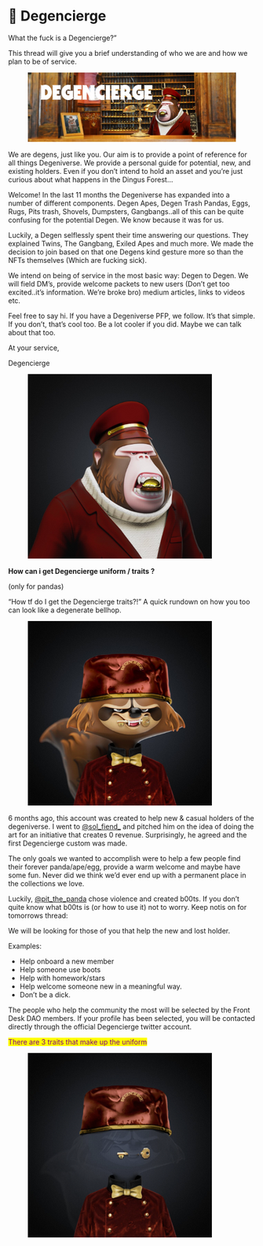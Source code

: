 # 🏁 Degencierge

What the fuck is a Degencierge?”&#x20;



This thread will give you a brief understanding of who we are and how we plan to be of service.

<figure><img src="../.gitbook/assets/image (5).png" alt=""><figcaption></figcaption></figure>

We are degens, just like you. Our aim is to provide a point of reference for all things Degeniverse. We provide a personal guide for potential, new, and existing holders. Even if you don’t intend to hold an asset and you’re just curious about what happens in the Dingus Forest…

Welcome! In the last 11 months the Degeniverse has expanded into a number of different components. Degen Apes, Degen Trash Pandas, Eggs, Rugs, Pits trash, Shovels, Dumpsters, Gangbangs..all of this can be quite confusing for the potential Degen. We know because it was for us.

Luckily, a Degen selflessly spent their time answering our questions. They explained Twins, The Gangbang, Exiled Apes and much more. We made the decision to join based on that one Degens kind gesture more so than the NFTs themselves (Which are fucking sick).

We intend on being of service in the most basic way: Degen to Degen. We will field DM’s, provide welcome packets to new users (Don’t get too excited..it’s information. We’re broke bro) medium articles, links to videos etc.

Feel free to say hi. If you have a Degeniverse PFP, we follow. It’s that simple. If you don’t, that’s cool too. Be a lot cooler if you did. Maybe we can talk about that too.

At your service,

Degencierge

<figure><img src="../.gitbook/assets/image (2) (1) (1).png" alt="" width="375"><figcaption></figcaption></figure>

**How can i get Degencierge uniform / traits ?**

(only for pandas)



“How tf do I get the Degencierge traits?!” A quick rundown on how you too can look like a degenerate bellhop.&#x20;

<figure><img src="../.gitbook/assets/image (3) (1) (1).png" alt="" width="375"><figcaption></figcaption></figure>

6 months ago, this account was created to help new & casual holders of the degeniverse. I went to [@sol\_fiend\_](https://twitter.com/sol\_fiend\_?ref\_src=twsrc%5Etfw%7Ctwcamp%5Etweetembed%7Ctwterm%5E1596330669172740097%7Ctwgr%5E%7Ctwcon%5Es1\_\&ref\_url=notion%3A%2F%2Fwww.notion.so%2Fflawks%2FCupcake-3cb3609f863443859711f83d439a97a9) and pitched him on the idea of doing the art for an initiative that creates 0 revenue. Surprisingly, he agreed and the first Degencierge custom was made.

The only goals we wanted to accomplish were to help a few people find their forever panda/ape/egg, provide a warm welcome and maybe have some fun. Never did we think we’d ever end up with a permanent place in the collections we love.[\
](https://twitter.com/Degencierge/status/1596330677410009089/photo/1?ref\_src=twsrc%5Etfw%7Ctwcamp%5Etweetembed%7Ctwterm%5E1596330683445948416%7Ctwgr%5E%7Ctwcon%5Es2\_\&ref\_url=notion%3A%2F%2Fwww.notion.so%2Fflawks%2FCupcake-3cb3609f863443859711f83d439a97a9)

Luckily, [@pit\_the\_panda](https://twitter.com/pit\_the\_panda?ref\_src=twsrc%5Etfw%7Ctwcamp%5Etweetembed%7Ctwterm%5E1596330683445948416%7Ctwgr%5E%7Ctwcon%5Es1\_\&ref\_url=notion%3A%2F%2Fwww.notion.so%2Fflawks%2FCupcake-3cb3609f863443859711f83d439a97a9) chose violence and created b00ts. If you don’t quite know what b00ts is (or how to use it) not to worry. Keep notis on for tomorrows thread:



We will be looking for those of you that help the new and lost holder.&#x20;

Examples: &#x20;

* Help onboard a new member &#x20;
* Help someone use boots &#x20;
* Help with homework/stars &#x20;
* Help welcome someone new in a meaningful way. &#x20;
* Don’t be a dick.



The people who help the community the most will be selected by the Front Desk DAO members. If your profile has been selected, you will be contacted directly through the official Degencierge twitter account.

<mark style="color:purple;">There are 3 traits that make up the uniform</mark>

<figure><img src="../.gitbook/assets/dtp.png" alt="" width="375"><figcaption></figcaption></figure>
